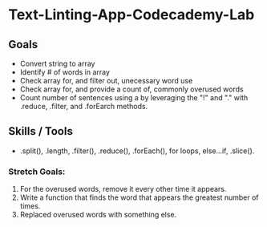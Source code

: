 # Text-Linting-App-Codecademy-Lab

## Goals
* Convert string to array
* Identify # of words in array
* Check array for, and filter out, unecessary word use
* Check array for, and provide a count of, commonly overused words
* Count number of sentences using a by leveraging the "!" and "." with .reduce, .filter, and .forEarch methods.

## Skills / Tools
* .split(), .length, .filter(), .reduce(), .forEach(), for loops, else...if, .slice().

### Stretch Goals:
1. For the overused words, remove it every other time it appears.
1. Write a function that finds the word that appears the greatest number of times. 
1. Replaced overused words with something else. 

